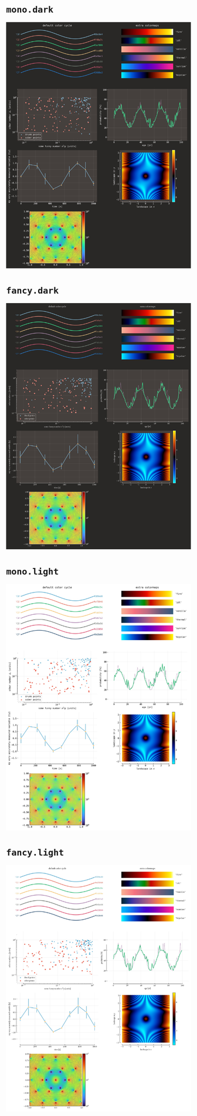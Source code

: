 # `mono.dark`

![mono_dark](mono_dark.jpg)

# `fancy.dark`

![fancy_dark](fancy_dark.jpg)

# `mono.light`

![mono_light](mono_light.jpg)

# `fancy.light`

![fancy_light](fancy_light.jpg)


